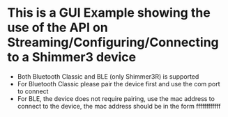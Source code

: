 # This is a GUI Example showing the use of the API on Streaming/Configuring/Connecting to a Shimmer3 device 
* Both Bluetooth Classic and BLE (only Shimmer3R) is supported
* For Bluetooth Classic please pair the device first and use the com port to connect
* For BLE, the device does not require pairing, use the mac address to connect to the device, the mac address should be in the form ffffffffffff
